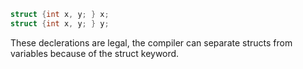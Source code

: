 ```c
struct {int x, y; } x;
struct {int x, y; } y;
```

These declerations are legal, the compiler can separate structs from variables because of the struct keyword.
